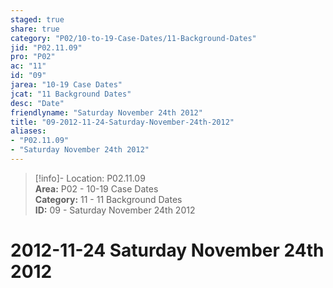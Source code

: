 ```yaml
---  
staged: true  
share: true  
category: "P02/10-to-19-Case-Dates/11-Background-Dates"  
jid: "P02.11.09"  
pro: "P02"  
ac: "11"  
id: "09"  
jarea: "10-19 Case Dates"  
jcat: "11 Background Dates"  
desc: "Date"  
friendlyname: "Saturday November 24th 2012"  
title: "09-2012-11-24-Saturday-November-24th-2012"  
aliases:   
- "P02.11.09"  
- "Saturday November 24th 2012"  
---  
```

>[!info]- Location: P02.11.09  
>**Area:** P02 - 10-19 Case Dates  
>**Category:** 11 - 11 Background Dates  
>**ID:** 09 - Saturday November 24th 2012  
  
  
  
# 2012-11-24 Saturday November 24th 2012  
